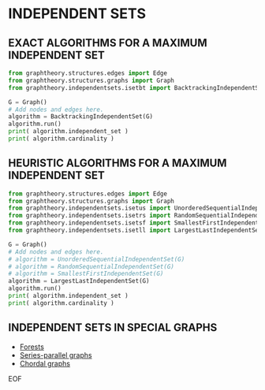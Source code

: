# INDEPENDENT SETS

## EXACT ALGORITHMS FOR A MAXIMUM INDEPENDENT SET

~~~python
from graphtheory.structures.edges import Edge
from graphtheory.structures.graphs import Graph
from graphtheory.independentsets.isetbt import BacktrackingIndependentSet

G = Graph()
# Add nodes and edges here.
algorithm = BacktrackingIndependentSet(G)
algorithm.run()
print( algorithm.independent_set )
print( algorithm.cardinality )
~~~

## HEURISTIC ALGORITHMS FOR A MAXIMUM INDEPENDENT SET

~~~python
from graphtheory.structures.edges import Edge
from graphtheory.structures.graphs import Graph
from graphtheory.independentsets.isetus import UnorderedSequentialIndependentSet
from graphtheory.independentsets.isetrs import RandomSequentialIndependentSet
from graphtheory.independentsets.isetsf import SmallestFirstIndependentSet
from graphtheory.independentsets.isetll import LargestLastIndependentSet

G = Graph()
# Add nodes and edges here.
# algorithm = UnorderedSequentialIndependentSet(G)
# algorithm = RandomSequentialIndependentSet(G)
# algorithm = SmallestFirstIndependentSet(G)
algorithm = LargestLastIndependentSet(G)
algorithm.run()
print( algorithm.independent_set )
print( algorithm.cardinality )
~~~

## INDEPENDENT SETS IN SPECIAL GRAPHS

* [Forests](forest.md)
* [Series-parallel graphs](spgraph.md)
* [Chordal graphs](chordal.md)

EOF
